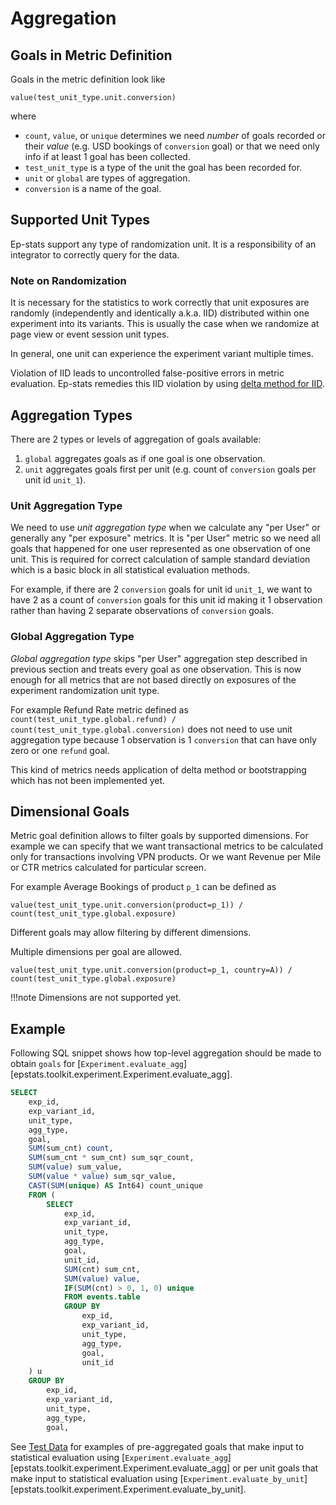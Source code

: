 # Aggregation

## Goals in Metric Definition

Goals in the metric definition look like

```value(test_unit_type.unit.conversion)```

where

* `count`, `value`, or `unique` determines we need *number* of goals recorded or their *value* (e.g. USD bookings of `conversion` goal) or that we need only info if at least 1 goal has been collected.
* `test_unit_type` is a type of the unit the goal has been recorded for.
* `unit` or `global` are types of aggregation.
* `conversion` is a name of the goal.

## Supported Unit Types

Ep-stats support any type of randomization unit. It is a responsibility of an integrator to correctly query for the data.

### Note on Randomization

It is necessary for the statistics to work correctly that unit exposures are randomly (independently and identically a.k.a. IID) distributed within one experiment into its variants. This is usually the case when we randomize at page view or event session unit types.

In general, one unit can experience the experiment variant multiple times.

Violation of IID leads to uncontrolled false-positive errors in metric evaluation. Ep-stats remedies this IID violation by using [delta method for IID](../stats/ctr.md#asymptotic-distribution-of-ctr).

## Aggregation Types

There are 2 types or levels of aggregation of goals available:

1. `global` aggregates goals as if one goal is one observation.
1. `unit` aggregates goals first per unit (e.g. count of `conversion` goals per unit id `unit_1`).

### Unit Aggregation Type

We need to use *unit aggregation type* when we calculate any "per User" or generally any "per exposure" metrics. It is "per User" metric so we need all goals that happened for one user represented as one observation of one unit. This is required for correct calculation of sample standard deviation which is a basic block in all statistical evaluation methods.

For example, if there are 2 `conversion` goals for unit id `unit_1`, we want to have 2 as a count of `conversion` goals for this unit id making it 1 observation rather than having 2 separate observations of `conversion` goals.

### Global Aggregation Type

*Global aggregation type* skips "per User" aggregation step described in previous section and treats every goal as one observation. This is now enough for all metrics that are not based directly on exposures of the experiment randomization unit type.

For example Refund Rate metric defined as `count(test_unit_type.global.refund) / count(test_unit_type.global.conversion)` does not need to use unit aggregation type because 1 observation is 1 `conversion` that can have only zero or one `refund` goal.

This kind of metrics needs application of delta method or bootstrapping which has not been implemented yet.

## Dimensional Goals

Metric goal definition allows to filter goals by supported dimensions. For example we can specify that we want transactional metrics to be calculated only for transactions involving VPN products. Or we want Revenue per Mile or CTR metrics calculated for particular screen.

For example Average Bookings of product `p_1` can be defined as

```
value(test_unit_type.unit.conversion(product=p_1)) / count(test_unit_type.global.exposure)
```

Different goals may allow filtering by different dimensions.

Multiple dimensions per goal are allowed.

```
value(test_unit_type.unit.conversion(product=p_1, country=A)) / count(test_unit_type.global.exposure)
```

!!!note
    Dimensions are not supported yet.

## Example

Following SQL snippet shows how top-level aggregation should be made to obtain `goals` for [`Experiment.evaluate_agg`][epstats.toolkit.experiment.Experiment.evaluate_agg].

```SQL
SELECT
    exp_id,
    exp_variant_id,
    unit_type,
    agg_type,
    goal,
    SUM(sum_cnt) count,
    SUM(sum_cnt * sum_cnt) sum_sqr_count,
    SUM(value) sum_value,
    SUM(value * value) sum_sqr_value,
    CAST(SUM(unique) AS Int64) count_unique
    FROM (
        SELECT
            exp_id,
            exp_variant_id,
            unit_type,
            agg_type,
            goal,
            unit_id,
            SUM(cnt) sum_cnt,
            SUM(value) value,
            IF(SUM(cnt) > 0, 1, 0) unique
            FROM events.table
            GROUP BY
                exp_id,
                exp_variant_id,
                unit_type,
                agg_type,
                goal,
                unit_id
    ) u
    GROUP BY
        exp_id,
        exp_variant_id,
        unit_type,
        agg_type,
        goal,
```

See [Test Data](test_data.md) for examples of pre-aggregated goals that make input to statistical evaluation using [`Experiment.evaluate_agg`][epstats.toolkit.experiment.Experiment.evaluate_agg] or per unit goals that make input to statistical evaluation using [`Experiment.evaluate_by_unit`][epstats.toolkit.experiment.Experiment.evaluate_by_unit].

